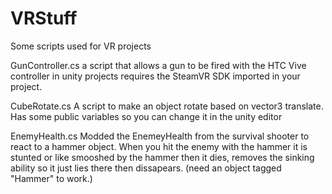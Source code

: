 # VRStuff
Some scripts used for VR projects 

 GunController.cs   a script that allows a gun to be fired with the HTC Vive controller in unity projects 
requires the SteamVR SDK imported in your project. 

CubeRotate.cs   A script to make an object rotate based on vector3 translate.  Has some public variables so you can change it in the unity editor

EnemyHealth.cs   Modded the EnemeyHealth from the survival shooter to react to a hammer object.  When you hit the enemy with the hammer it is stunted or like smooshed by the hammer then it dies, removes the sinking ability so it just lies there then dissapears.   (need an object tagged "Hammer" to work.) 


